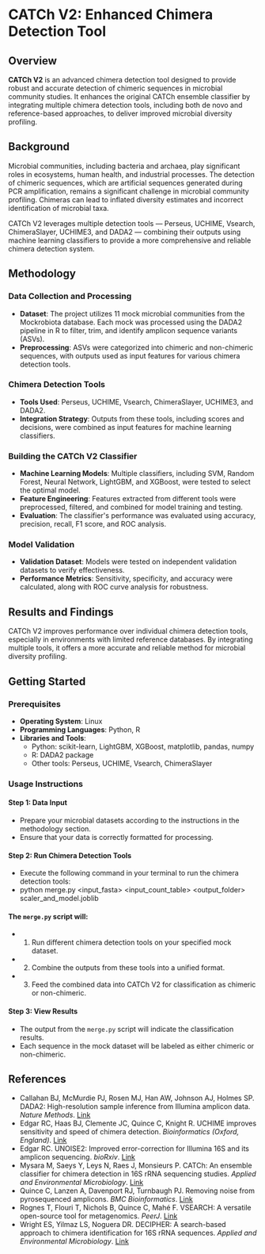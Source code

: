 # CATCh V2: Enhanced Chimera Detection Tool

## Overview

**CATCh V2** is an advanced chimera detection tool designed to provide robust and accurate detection of chimeric sequences in microbial community studies. It enhances the original CATCh ensemble classifier by integrating multiple chimera detection tools, including both de novo and reference-based approaches, to deliver improved microbial diversity profiling.

## Background

Microbial communities, including bacteria and archaea, play significant roles in ecosystems, human health, and industrial processes. The detection of chimeric sequences, which are artificial sequences generated during PCR amplification, remains a significant challenge in microbial community profiling. Chimeras can lead to inflated diversity estimates and incorrect identification of microbial taxa. 

CATCh V2 leverages multiple detection tools — Perseus, UCHIME, Vsearch, ChimeraSlayer, UCHIME3, and DADA2 — combining their outputs using machine learning classifiers to provide a more comprehensive and reliable chimera detection system.

## Methodology

### Data Collection and Processing

- **Dataset**: The project utilizes 11 mock microbial communities from the Mockrobiota database. Each mock was processed using the DADA2 pipeline in R to filter, trim, and identify amplicon sequence variants (ASVs).
- **Preprocessing**: ASVs were categorized into chimeric and non-chimeric sequences, with outputs used as input features for various chimera detection tools.

### Chimera Detection Tools

- **Tools Used**: Perseus, UCHIME, Vsearch, ChimeraSlayer, UCHIME3, and DADA2.
- **Integration Strategy**: Outputs from these tools, including scores and decisions, were combined as input features for machine learning classifiers.

### Building the CATCh V2 Classifier

- **Machine Learning Models**: Multiple classifiers, including SVM, Random Forest, Neural Network, LightGBM, and XGBoost, were tested to select the optimal model.
- **Feature Engineering**: Features extracted from different tools were preprocessed, filtered, and combined for model training and testing.
- **Evaluation**: The classifier's performance was evaluated using accuracy, precision, recall, F1 score, and ROC analysis.

### Model Validation

- **Validation Dataset**: Models were tested on independent validation datasets to verify effectiveness.
- **Performance Metrics**: Sensitivity, specificity, and accuracy were calculated, along with ROC curve analysis for robustness.

## Results and Findings

CATCh V2 improves performance over individual chimera detection tools, especially in environments with limited reference databases. By integrating multiple tools, it offers a more accurate and reliable method for microbial diversity profiling.

## Getting Started

### Prerequisites

- **Operating System**: Linux
- **Programming Languages**: Python, R
- **Libraries and Tools**:
  - Python: scikit-learn, LightGBM, XGBoost, matplotlib, pandas, numpy
  - R: DADA2 package
  - Other tools: Perseus, UCHIME, Vsearch, ChimeraSlayer

### Usage Instructions

#### Step 1: Data Input
* Prepare your microbial datasets according to the instructions in the methodology section.
* Ensure that your data is correctly formatted for processing.

#### Step 2: Run Chimera Detection Tools
* Execute the following command in your terminal to run the chimera detection tools:
* python merge.py <input_fasta> <input_count_table> <output_folder> scaler_and_model.joblib


#### The `merge.py` script will:
 * 1. Run different chimera detection tools on your specified mock dataset.
 * 2. Combine the outputs from these tools into a unified format.
 * 3. Feed the combined data into CATCh V2 for classification as chimeric or non-chimeric.

#### Step 3: View Results
* The output from the `merge.py` script will indicate the classification results.
* Each sequence in the mock dataset will be labeled as either chimeric or non-chimeric.


## References

- Callahan BJ, McMurdie PJ, Rosen MJ, Han AW, Johnson AJ, Holmes SP. DADA2: High-resolution sample inference from Illumina amplicon data. *Nature Methods*. [Link](https://pubmed.ncbi.nlm.nih.gov/27214047/)
- Edgar RC, Haas BJ, Clemente JC, Quince C, Knight R. UCHIME improves sensitivity and speed of chimera detection. *Bioinformatics (Oxford, England)*. [Link](https://pubmed.ncbi.nlm.nih.gov/21700674/)
- Edgar RC. UNOISE2: Improved error-correction for Illumina 16S and its amplicon sequencing. *bioRxiv*. [Link](https://www.biorxiv.org/content/10.1101/081257v1)
- Mysara M, Saeys Y, Leys N, Raes J, Monsieurs P. CATCh: An ensemble classifier for chimera detection in 16S rRNA sequencing studies. *Applied and Environmental Microbiology*. [Link](https://pubmed.ncbi.nlm.nih.gov/25527546/)
- Quince C, Lanzen A, Davenport RJ, Turnbaugh PJ. Removing noise from pyrosequenced amplicons. *BMC Bioinformatics*. [Link](https://bmcbioinformatics.biomedcentral.com/articles/10.1186/1471-2105-12-38)
- Rognes T, Flouri T, Nichols B, Quince C, Mahé F. VSEARCH: A versatile open-source tool for metagenomics. *PeerJ*. [Link](https://peerj.com/articles/2584/)
- Wright ES, Yilmaz LS, Noguera DR. DECIPHER: A search-based approach to chimera identification for 16S rRNA sequences. *Applied and Environmental Microbiology*. [Link](https://www.ncbi.nlm.nih.gov/pmc/articles/PMC3264099/)

